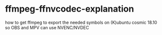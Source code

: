 # ffmpeg-ffnvcodec-explanation
how to get ffmpeg to export the needed symbols on (K)ubuntu cosmic 18.10 so OBS and MPV can use NVENC/NVDEC
